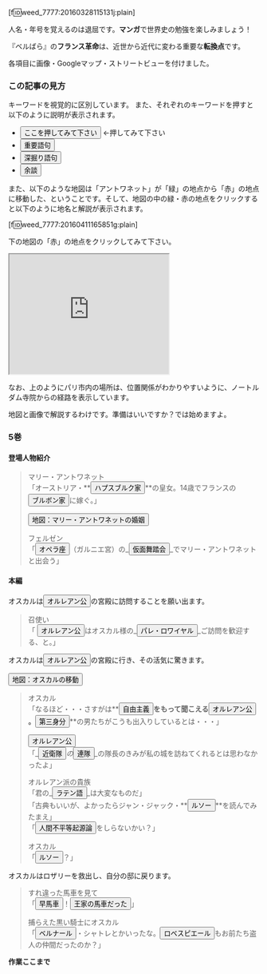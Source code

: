 [f:id:weed_7777:20160328115131j:plain]

人名・年号を覚えるのは退屈です。**マンガ**で世界史の勉強を楽しみましょう！

『ベルばら』の**フランス革命**は、近世から近代に変わる重要な**転換点**です。

各項目に画像・Googleマップ・ストリートビューを付けました。

<script src="//code.jquery.com/jquery-1.10.2.js"></script>
<script src="https://cdn.jsdelivr.net/jquery.webui-popover/1.2.5/jquery.webui-popover.min.js"></script>
<link rel="stylesheet" href="https://cdn.jsdelivr.net/jquery.webui-popover/1.2.5/jquery.webui-popover.min.css">
<script src="https://cdn.jsdelivr.net/buttons/2.0.0/js/buttons.js"></script>
<link rel="stylesheet" href="https://cdn.jsdelivr.net/buttons/2.0.0/css/buttons.min.css">

<script>


var jQuery;
(function ($) {
    function imgSmall(filename, orientation, caption) {
        var oHtml;
        if (orientation === false) {
            oHtml = '" height="200px"';
        }
        else {
            oHtml = '" width="200px"';
        }
        ;
        var capHtml;
        if (caption == null) {
            capHtml = '';
        }
        else {
            capHtml = '<p><em>' + caption + '</em></p>';
        }
        ;
        var html = '<p><img src="http://cdn-ak.f.st-hatena.com/images/fotolife/w/weed_7777/'
            + filename + oHtml + ' align="left" hspace="10px"></p>' + capHtml;
        return html;
    }
    ;
    var IMPORTANT = 0;
    var NORMAL = 1;
    var EXTRA = 2;
    var dic = {
        'ここを押してみて下さい': {
            level: NORMAL,
            type: 'この記事の読み方',
            content: '説明が画面の外に出るときは吹き出しを引っ張って下さい。なお、<button>重要語句</button>というように他の語句へのボタンがあります。活用して下さい。'
        },
        '重要語句': {
            level: IMPORTANT,
            type: 'この記事の読み方',
            content: '世界史を学習する上で外すことはできません。<strong>必ず</strong>理解して下さい。'
        },
        '深掘り語句': {
            level: NORMAL,
            type: 'この記事の読み方',
            content: '知っていると世界史の流れが理解しやすいです。'
        },
        '余談': {
            level: EXTRA,
            type: 'この記事の読み方',
            content: 'どちらかと言うと世界史よりも『ベルサイユのばら』を理解するための説明です。'
        },
        'オルレアン公': {
            level: NORMAL,
            type: '人物',
            img: {
                filename: '20160328/20160328114737.jpg',
                isLandscape: false
            },
            content: 'フランスの王族で国王のいとこにあたり、王国有数の富豪であった。公爵は、その財力をもって王位を狙う野心家で、革命前に最初に国王に逆らい<button>自由主義</button>貴族の代表となった。バスティーユ襲撃事件を誘発し、フランス革命が勃発すると歓迎して「平等公フィリップ」を自称した。なお、私生活は放蕩かつ無節操だった。'
        },
        'ハプスブルク家': {
            level: IMPORTANT,
            type: '歴史',
            img: {
                filename: '20160328/20080401153911.jpg',
                isLandscape: true,
                caption: '1547年時点でのハプスブルク家の領土'
            },
            content: 'ヨーロッパ随一の名門王家。政略結婚により大貴族に成長した。20世紀初頭まで中部ヨーロッパで強大な勢力を誇り、様々な国の国王・皇帝の家系となった。また、神聖ローマ帝国の皇帝位を中世以来保持した。最後はビスマルクが排除した。'
        },
        '第三身分': {
            level: IMPORTANT,
            type: '歴史',
            img: {
                filename: '20160328/20130210221541.jpg',
                isLandscape: false,
                caption: '<button>アンシャン・レジーム</button>を風刺した画'
            },
            content: '3つの身分のうちもっとも低い平民を意味する。'
                + '<ol>'
                + '<li>第一身分：聖職者</li>'
                + '<li>第二身分：貴族</li>'
                + '<li>第三身分：平民</li>'
                + '</ol>'
        },
        'アンシャン・レジーム': {
            level: IMPORTANT,
            type: '歴史',
            img: {
                filename: '20160328/20130210221541.jpg',
                isLandscape: false,
                caption: '聖職者と貴族を、平民が背負って歩いている'
            },
            content: '直訳すると「旧（アンシャン）体制（レジーム）」。2％の聖職者＋貴族（免税権も持っていた）を、98％の平民が背負っていた。'
        },
        '自由主義': {
            level: NORMAL,
            type: '歴史',
            content: '個人の'
                + '<ul>'
                + '<li>生命</li>'
                + '<li>自由</li>'
                + '<li>財産</li>'
                + '</ul>'
                + 'の3権利は国王であろうとも犯すことはできないもので、以前の神学から社会は決別するべきであるという思想。なお、自由主義・国民主権の前は<button>絶対王政</button>だった。'
        },
        '絶対王政': {
            level: IMPORTANT,
            type: '歴史',
            img: {
                filename: '20160328/20120816105356.jpg',
                isLandscape: true,
                caption: '<button>自由主義</button>・国民主権の前は絶対王政だった（エリザベス1世）'
            },
            content: '諸侯や貴族・教会の権力が地方に乱立していた状態から、強大な権力を持って中央集権化を図り、中央官僚と常備軍（<button>近衛隊</button>）によって国家統一を成し遂げた体制のこと'
        },
        'ブルボン家': {
            level: NORMAL,
            type: '歴史',
            img: {
                filename: '20160328/20160401134146.jpg',
                isLandscape: false,
                caption: '「太陽王」ルイ14世の肖像画'
            },
            content: '近世フランス王家。<button>メディチ家</button>の家系で、その財力を受け継いだ。「太陽王」ルイ14世は、<button>絶対王政</button>を敷いた。さらに<button>ハプスブルク家</button>と政略結婚し、領土を拡大して最盛期を迎え、フランス文化を発展させた。'
        },
        'メディチ家': {
            level: NORMAL,
            type: '歴史',
            content: '銀行家・政治家として台頭しルネサンス文化を育てた。'
        },
        'ルソー': {
            level: IMPORTANT,
            type: '人物',
            img: {
                filename: '20160328/20160328125712.jpg',
                isLandscape: false
            },
            content: 'ジャン・ジャック・ルソー。'
                + '18世紀フランスで活躍した哲学者、政治哲学者、作曲家。'
                + '「<button>社会契約論（ルソー）</button>」を説いた'
                + '（ホッブも同名の本を書いているので注意）。'
                + 'なお、「ベルサイユのばら」の時点ではすでに亡くなっている。'
        },
        '社会契約論（ルソー）': {
            level: IMPORTANT,
            type: '歴史',
            content: '国民主権という契約を国と国民が結ぶのが、不平等をなくす今後の理想社会であるという論'
        },
        '人間不平等起源論': {
            level: EXTRA,
            type: '歴史',
            content: imgSmall('20160328/20100709121120.jpg', true)
                + 'ルソーの論文。我流で解釈すると「人が集まる→（貴族と奴隷のような）不平等が生まれる」。'
        },
        'ロベスピエール': {
            level: IMPORTANT,
            type: '人物',
            img: {
                filename: '20160328/20160330180206.jpg',
                isLandscape: false
            },
            content: '地方で弁護士をしていたが、1789年三部会の議員に選出されてから革命に身を投じる。'
        },
        'オペラ座': {
            level: EXTRA,
            type: '場所',
            img: {
                filename: '20160328/20120926141919.jpg',
                isLandscape: true
            },
            content: '<p><iframe src="https://www.google.com/maps/embed?pb=!1m0!3m2!1sja!2sjp!4v1459148169706!6m8!1m7!1sVfs3uZuxLHWwCPjmt-pXsw!2m2!1d48.87111407616459!2d2.33216326243794!3f343.62178183560997!4f16.939412639927582!5f0.7820865974627469" frameborder="0" style="border:0" allowfullscreen></iframe></p>'
                + '<p><iframe src="https://www.google.com/maps/d/u/0/embed?mid=zxuorCdgTka8.kQkyzRxYdq3Y"></iframe></p>'
                + 'パリにある歌劇場。17世紀から多くの作品を公演した。しかし後継の親族らの経営は低迷し、赤字は積もった。革命期には、迎合的な作品も上演された。経営者が次々と代わり、ナポレオン政府の経済的措置でようやく救われた。実はガルニエ宮が完成したのは19世紀末。革命の1世紀後のことです。現在のオペラ座はさらに新しく、20世紀末に完成したオペラ・バスティーユです。観光に行くときはご注意を。'
        },
        '仮面舞踏会': {
            level: EXTRA,
            type: '時代',
            img: {
                filename: '20160328/20160328125651.jpg',
                isLandscape: true
            },
            content: 'ルネサンス期のイタリアの、参加者が仮装して出席する公的な祭典が発祥。ゲームとして開催されることもあった。仮面をした客たちは正体が誰か分からないような服装をし、互いの正体を当てあうゲームを行った。「風紀が乱れる」と、禁止されることもあったそうです。どんなことをしていたんだろう・・・少年の僕にはわからないなあ。'
        },
        'パレ・ロワイヤル': {
            level: EXTRA,
            type: '場所',
            img: {
                filename: '20160328/20160328115556.jpg',
                portrait: true
            },
            content: '<p><iframe src="https://www.google.com/maps/embed?pb=!1m0!3m2!1sja!2sjp!4v1459487609649!6m8!1m7!1sa37NF5mxyuTWHIA3VTUgow!2m2!1d48.86278015564088!2d2.337007608338476!3f20.846674658759838!4f11.022677808318875!5f0.7820865974627469" frameborder="0" style="border:0" allowfullscreen></iframe></p>'
                + '<p><iframe src="https://www.google.com/maps/d/u/0/embed?mid=zxuorCdgTka8.kZM0bOW34Q-w"></iframe></p>'
                + '<p><a href="https://www.google.co.jp/maps/place/Le+Palais+Royal/@48.8642472,2.337425,3a,75y,4.33h,75t/data=!3m8!1e1!3m6!1s-hqCwgntaMJY%2FVt6kXepn-MI%2FAAAAAAAAAW8%2Fo08pf9VIACoKTtkaxKkW2olpO3vufn3Sw!2e4!3e11!6s%2F%2Flh6.googleusercontent.com%2F-hqCwgntaMJY%2FVt6kXepn-MI%2FAAAAAAAAAW8%2Fo08pf9VIACoKTtkaxKkW2olpO3vufn3Sw%2Fw203-h101-n-k-no%2F!7i8000!8i4000!4m2!3m1!1s0x47e66e1fd8767d47:0xcdcb526c397f16f5!6m1!1e1">'
                + imgSmall('20160401/20160401141640.png', true, '庭園（クリックするとストリートビューになります）')
                + '</a></p><br clear="left" />'
                + '<a href="https://www.google.co.jp/maps/@48.8660167,2.3383833,3a,75y,46.85h,82.48t/data=!3m8!1e1!3m6!1s-hgQgQY_p7tA%2FVfA-g6DIWBI%2FAAAAAAAAoiQ%2F8meU1TS6Tak!2e4!3e11!6s%2F%2Flh6.googleusercontent.com%2F-hgQgQY_p7tA%2FVfA-g6DIWBI%2FAAAAAAAAoiQ%2F8meU1TS6Tak%2Fw203-h101-n-k-no%2F!7i6000!8i3000!6m1!1e1>'
                + imgSmall('20160401/20160401140223.png', true, '内部（クリックするとストリートビューになります）')
                + '</a><br clear="left" />'
                + '<p>'
                + 'ルイ14世がルーヴル宮殿から移り住んだことで、パレ・ロワイヤル（王宮）と呼ばれるようになった。庶民は庭園で散歩を楽しむことができた。'
                + '</p>'
        },
        '近衛隊': {
            level: EXTRA,
            type: '時代',
            img: {
                filename: '20160330/20160330174323.jpg',
                isLandscape: true,
                caption: 'イギリスの近衛兵'
            },
            content: '<br clear="left" />'
                + imgSmall('20070616/20070616111017.jpg', true)
                + '国王の身辺警護をする軍隊の一部のエリート部隊。特に体制寄りで保守的な隊員で固められているでしょうから、その隊長であるオスカルが来たことが意外だったのでしょう。'
        },
        '連隊': {
            level: EXTRA,
            type: '時代',
            img: {
                filename: '20160330/20160330174858.jpg',
                isLandscape: false,
                caption: '連隊はそれぞれ独自の旗を持って戦った'
            },
            content: '二千人程度で編成され、地域や貴族指揮官の名称が付けられた。採用や給与、兵站等あらゆる手続きが連隊内で完結していた。連隊の指導者である大佐の上は国王だけだった。このためマリー・アントワネットは王権を使って各地の連隊を革命直前のパリ警戒に召集することができた。'
        },
        'ラテン語': {
            level: EXTRA,
            type: '時代',
            img: {
                filename: '20160330/20160330175018.jpg',
                isLandscape: true,
                caption: '「誤るのが人間である」（古代ローマ）'
            },
            content: '近代においても広く欧州知識人の公用語として用いられた。古い著作の中にはラテン語で記されたものもあり、たとえば自然科学ではニュートンのプリンキピアがある。欧州諸国では第二次大戦まではラテン語が必修だったが、現在では日本での「古典」「古文」ないし「漢文」に相当する科目として存在する程度である。理系の私は「漢文」がとても苦手でした。しかし中国文化圏では漢字で筆談ができるのと同じように、西欧文化圏ではラテン語が（お互いに教育水準が高ければ）通じるんでしょうね。'
        },
        '早馬車': {
            level: EXTRA,
            type: '時代',
            content: '早馬車という言葉は事例がありません。当時は「<button>駅馬車</button>」という交通システムが発達していましたので、それに似たものと思われます。'
        },
        '駅馬車': {
            level: EXTRA,
            type: '時代',
            img: {
                filename: '20160330/20160330175142.jpg',
                isLandscape: true,
                caption: 'スイスの駅馬車'
            },
            content: '駅馬車は通常、4頭立ての馬に牽引された、旅客や貨物を輸送する屋根つき馬車である。駅馬車の車体は革ひもで支えられており、衝撃を吸収した。街道には一定の間隔で駅が設置された。次の駅では休養の十分な馬の組が待機しており、馬をつなぎかえるだけの短い停車時間で旅行を続けられるようになっていた。'
        },
        '王家の馬車だった': {
            level: EXTRA,
            type: '台詞',
            img: {
                filename: '20160330/20160330175357.png',
                isLandscape: true,
                caption: 'フランス王家などが紋章として用いたアヤメの意匠'
            },
            content: 'オスカルは、すれ違った馬車にアヤメの紋章が意匠されていることに気づき、フランス王家の馬車だと判断したのでしょう。'
        },
        'ベルナール': {
            level: EXTRA,
            type: '人物',
            img: {
                filename: '20160330/20160330175853.jpg',
                isLandscape: false,
                caption: 'カミーユ・デムーランの肖像'
            },
            content: 'ベルナール・シャトレ。架空の人物だが、弁護士でジャーナリストのカミーユ・デムーランという人がモデル。ルイ・ル・グラン学校では<button>ロベスピエール</button>と机を並べて学んだ。'
        },
        '地図：マリー・アントワネットの婚姻': {
            level: EXTRA,
            type: '地図',
            content: '<iframe src="https://www.google.com/maps/d/u/0/embed?mid=zxuorCdgTka8.kTvDi1PoG2I0"  height="300px"></iframe>'
        },
        'オスカルの移動': {
            level: EXTRA,
            type: '地図',
            content: '<iframe src="https://www.google.com/maps/d/u/0/embed?mid=zxuorCdgTka8.kLeT4-TkoEo4" height="300"></iframe>'
        }
    };
    var keyword;
    function imgSmall2(img) {
        if (img == null) {
            return '';
        }
        else {
            var oHtml;
            if (img.isLandscape) {
                oHtml = '" width="200px"';
            }
            else {
                oHtml = '" height="200px"';
            }
            var capHtml;
            if (img.caption == null) {
                capHtml = '';
            }
            else {
                capHtml = '<p><em>' + img.caption + '</em></p>';
            }
            ;
            var imgHtml = '<p><img style="margin-right: 10px; margin-bottom: 10px" src="http://cdn-ak.f.st-hatena.com/images/fotolife/w/weed_7777/'
                + img.filename + oHtml + ' align="left"></p>' + capHtml;
            return imgHtml;
        }
    }
    function lenExplain(keyword) {
        var htmlExplain = dic[keyword].content;
        var textExplain = htmlExplain.replace(/<("[^"]*"|'[^']*'|[^'">])*>/g, '');
        return textExplain.length;
    }
    function contentHtml(keyword) {
        var imgHtml = imgSmall2(keyword.img);
        var cntHtml = imgHtml + keyword.content;
        var btnedHtml = cntHtml.replace(/<button>(\W+)<\/button>/g, function (matchText, backReferences1) {
            return '<button class="' + btnClass(backReferences1) + '">' + backReferences1 + '</button>';
        });
        return btnedHtml;
    }
    function btnClass(keyword) {
        switch (dic[keyword].level) {
            case IMPORTANT:
                return 'button button-rounded button-caution';
            case NORMAL:
                return 'button button-rounded button-primary';
            case EXTRA:
                return 'button button-rounded button-highlight';
            default:
                throw new Error("重要度が指定されていません");
        }
    }
    function poOption(keyword) {
        return {
            // title: '【' + dic[keyword].type + '】' + keyword,
            title: '【' + dic[keyword].type + '】' + keyword + '（' + lenExplain(keyword) + '文字）',
            content: contentHtml(dic[keyword]),
            width: 400,
            multi: true,
            animation: 'pop'
        };
    }
    // ドキュメントロード直後、以下の処理を行う
    // ボタンに内容を付与する
    $(function () {
        for (keyword in dic) {
            $('button:contains(' + keyword + ')')
                .attr({ 'class': btnClass(keyword) })
                .webuiPopover(poOption(keyword))
                .webuiPopover();
        }
    });
    // ドキュメントロード後、クリックイベントに対して以下の処理を行う
    // ボタンに内容を付与する
    $(document).on('click', 'button', (function (evt) {
        keyword = $(this).text();
        $(this)
            .webuiPopover(poOption(keyword))
            .webuiPopover({
            trigger: 'manual'
        })
            .webuiPopover('show')
            .parent().html('hoge'); // 子popを描くためのおまじない
    }));
})(jQuery);
//# sourceMappingURL=160411-beru-buttonized.js.map


</script>
### この記事の見方

キーワードを視覚的に区別しています。
また、それぞれのキーワードを押すと以下のように説明が表示されます。

- <button>ここを押してみて下さい</button> ←押してみて下さい
- **<button>重要語句</button>**
- <button>深掘り語句</button>
- _<button>余談</button>_

また、以下のような地図は「アントワネット」が「緑」の地点から「赤」の地点に移動した、ということです。そして、地図の中の緑・赤の地点をクリックすると以下のように地名と解説が表示されます。

[f:id:weed_7777:20160411165851g:plain]

下の地図の「赤」の地点をクリックしてみて下さい。

<iframe src="https://www.google.com/maps/d/u/0/embed?mid=zxuorCdgTka8.kQkyzRxYdq3Y" width="320" height="240"></iframe>

なお、上のようにパリ市内の場所は、位置関係がわかりやすいように、ノートルダム寺院からの経路を表示しています。

地図と画像で解説するわけです。準備はいいですか？では始めますよ。

### 5巻

#### 登場人物紹介

>マリー・アントワネット  
>「オーストリア・**<button>ハプスブルク家</button>**の皇女。14歳でフランスの<button>ブルボン家</button>に嫁ぐ。」
>
><button>地図：マリー・アントワネットの婚姻</button>
>
>フェルゼン  
>「_<button>オペラ座</button>_（ガルニエ宮）の_<button>仮面舞踏会</button>_でマリー・アントワネットと出会う」

#### 本編

オスカルは<button>オルレアン公</button>の宮殿に訪問することを願い出ます。

>召使い  
>「
><button>オルレアン公</button>はオスカル様の_<button>パレ・ロワイヤル</button>_ご訪問を歓迎する、と。」

オスカルは<button>オルレアン公</button>の宮殿に行き、その活気に驚きます。

<button>地図：オスカルの移動</button>

>オスカル  
>「なるほど・・・さすがは**<button>自由主義</button>**をもって聞こえる<button>オルレアン公</button>。**<button>第三身分</button>**の男たちがこうも出入りしているとは・・・」
>
><button>オルレアン公</button>  
>「_<button>近衛隊</button>_の_<button>連隊</button>_の隊長のきみが私の城を訪ねてくれるとは思わなかったよ」
>
>オルレアン派の貴族  
>「君の_<button>ラテン語</button>_は大変なものだ」  
>「古典もいいが、よかったらジャン・ジャック・**<button>ルソー</button>**を読んでみたまえ」  
>「<button>人間不平等起源論</button>をしらないかい？」  
>
>オスカル  
>「**<button>ルソー</button>**？」

オスカルはロザリーを救出し、自分の邸に戻ります。

>すれ違った馬車を見て  
>「<button>早馬車</button>！<button>王家の馬車だった</button>」
>
>捕らえた黒い騎士にオスカル  
>「<button>ベルナール</button>・シャトレとかいったな。<button>ロベスピエール</button>もお前たち盗人の仲間だったのか？」

**作業ここまで**